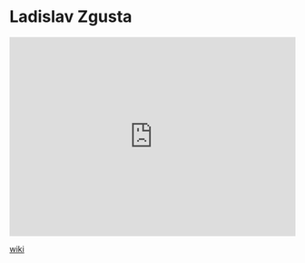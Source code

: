 # Ladislav Zgusta
<iframe width="100%" height="350" frameborder="0" allow="accelerometer; autoplay; clipboard-write; encrypted-media; gyroscope; picture-in-picture" allowfullscreen src="https://en.wikipedia.org/wiki/Ladislav-Zgusta"></iframe>

[wiki](https://en.wikipedia.org/wiki/Ladislav-Zgusta)